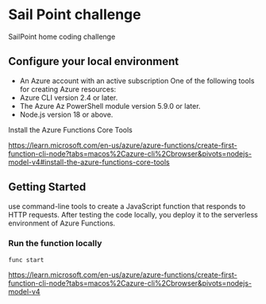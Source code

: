 # Sail Point challenge

SailPoint home coding challenge

## Configure your local environment

- An Azure account with an active subscription
One of the following tools for creating Azure resources:
- Azure CLI version 2.4 or later.
- The Azure Az PowerShell module version 5.9.0 or later.
- Node.js version 18 or above.

Install the Azure Functions Core Tools

https://learn.microsoft.com/en-us/azure/azure-functions/create-first-function-cli-node?tabs=macos%2Cazure-cli%2Cbrowser&pivots=nodejs-model-v4#install-the-azure-functions-core-tools

## Getting Started

use command-line tools to create a JavaScript function that responds to HTTP requests. After testing the code locally, you deploy it to the serverless environment of Azure Functions.

### Run the function locally

`func start`


https://learn.microsoft.com/en-us/azure/azure-functions/create-first-function-cli-node?tabs=macos%2Cazure-cli%2Cbrowser&pivots=nodejs-model-v4